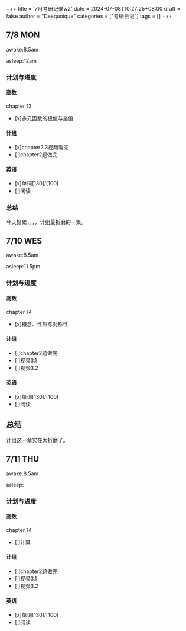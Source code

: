 +++
title = '7月考研记录w2'
date = 2024-07-08T10:27:25+08:00
draft = false
author = "Deequoique"
categories = ["考研日记"]
tags = []
+++
## 7/8 MON
awake:8.5am

asleep:12am
### 计划与进度
#### 高数
chapter 13
- [x]多元函数的极值与最值
#### 计组
- [x]chapter2.3视频看完
- [ ]chapter2题做完
#### 英语
- [x]单词[130]/[100] 
- [ ]阅读

### 总结
今天好累，，，，计组最折磨的一集。

## 7/10 WES
awake:8.5am

asleep:11.5pm
### 计划与进度
#### 高数
chapter 14
- [x]概念、性质与对称性
#### 计组
- [ ]chapter2题做完
- [ ]视频3.1
- [ ]视频3.2

#### 英语
- [x]单词[130]/[100] 
- [ ]阅读

## 总结
计组这一章实在太折磨了。

## 7/11 THU
awake:8.5am

asleep:
### 计划与进度
#### 高数
chapter 14
- [ ]计算
#### 计组
- [ ]chapter2题做完
- [ ]视频3.1
- [ ]视频3.2

#### 英语
- [x]单词[130]/[100] 
- [ ]阅读
